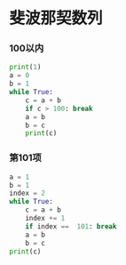 # 斐波那契数列

### 100以内

```python
print(1)
a = 0
b = 1
while True:
    c = a + b
    if c > 100: break
    a = b 
    b = c
    print(c)
```

### 第101项

```python
a = 1
b = 1
index = 2
while True:
    c = a + b
    index += 1
    if index ==  101: break
    a = b 
    b = c
print(c)
```

